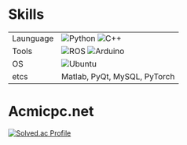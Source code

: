 # Skills
|||
|---|---|
|Launguage|![Python](https://img.shields.io/badge/python-3776AB.svg?&style=for-the-badge&logo=python&logoColor=white) ![C++](https://img.shields.io/badge/C++-00599C?style=for-the-badge&logo=C++&logoColor=white) |
|Tools|![ROS](https://img.shields.io/badge/ROS-22314E.svg?&style=for-the-badge&logo=ROS&logoColor=white) ![Arduino](https://img.shields.io/badge/Arduino-00878F.svg?&style=for-the-badge&logo=Arduino&logoColor=white)|
|OS|![Ubuntu](https://img.shields.io/badge/Ubuntu-E95420.svg?&style=for-the-badge&logo=Ubuntu&logoColor=white)|
|etcs|Matlab, PyQt, MySQL, PyTorch|


# Acmicpc.net
[![Solved.ac Profile](http://mazassumnida.wtf/api/v2/generate_badge?boj=hex4)](https://solved.ac/hex4/)

<!--
**chohongki/chohongki** is a ✨ _special_ ✨ repository because its `README.md` (this file) appears on your GitHub profile.

Here are some ideas to get you started:

- 🔭 I’m currently working on ...
- 🌱 I’m currently learning ...
- 👯 I’m looking to collaborate on ...
- 🤔 I’m looking for help with ...
- 💬 Ask me about ...
- 📫 How to reach me: ...
- 😄 Pronouns: ...
- ⚡ Fun fact: ...
-->
